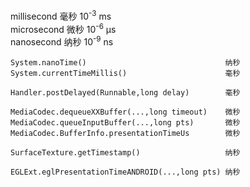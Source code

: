 millisecond 毫秒 10<sup>-3</sup> ms  
microsecond 微秒 10<sup>-6</sup> μs  
nanosecond 纳秒 10<sup>-9</sup> ns
```
System.nanoTime()								纳秒
System.currentTimeMillis()						毫秒

Handler.postDelayed(Runnable,long delay)		毫秒

MediaCodec.dequeueXXBuffer(...,long timeout)	微秒
MediaCodec.queueInputBuffer(...,long pts)		微秒	
MediaCodec.BufferInfo.presentationTimeUs		微秒

SurfaceTexture.getTimestamp()					纳秒

EGLExt.eglPresentationTimeANDROID(...,long pts)	纳秒
```
	
